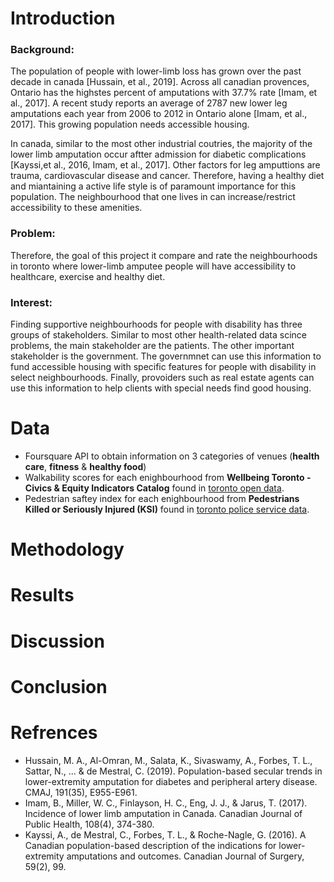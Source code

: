 # Introduction

### Background:
The population of people with lower-limb loss has grown over the past decade in canada [Hussain, et al., 2019]. Across all canadian provences, Ontario has the highstes percent of amputations with 37.7% rate [Imam, et al., 2017]. A recent study reports an average of 2787 new lower leg amputations each year from 2006 to 2012 in Ontario alone [Imam, et al., 2017]. This growing population needs accessible housing. 

In canada, similar to the most other industrial coutries, the majority of the lower limb amputation occur aftter admission for diabetic complications [Kayssi,et al., 2016, Imam, et al., 2017]. Other factors for leg amputtions are trauma, cardiovascular disease and cancer. Therefore, having a healthy diet and miantaining a active life style is of paramount importance for this population. The neighbourhood that one lives in can increase/restrict accessibility to these amenities. 

### Problem:
Therefore, the goal of this project it compare and rate the neighbourhoods in toronto where lower-limb amputee people will have accessibility to healthcare, exercise and healthy diet. 

### Interest:
Finding supportive neighbourhoods for people with disability has three groups of stakeholders. Similar to most other health-related data scince problems, the main stakeholder are the patients. The other important stakeholder is the government. The governmnet can use this information to fund accessible housing with specific features for people with disability in select neighbourhoods. Finally, provoiders such as real estate agents can use this information to help clients with special needs find good housing.

# Data
* Foursquare API to obtain information on 3 categories of venues (**health care**, **fitness** & **healthy food**)
* Walkability scores for each enighbourhood from **Wellbeing Toronto - Civics & Equity Indicators Catalog** found in [toronto open data](https://open.toronto.ca/ "").
* Pedestrian saftey index for each enighbourhood from **Pedestrians Killed or Seriously Injured (KSI)** found in [toronto police service data](https://data.torontopolice.on.ca/datasets/pedestrians/data "").

# Methodology
# Results
# Discussion
# Conclusion
# Refrences
* Hussain, M. A., Al-Omran, M., Salata, K., Sivaswamy, A., Forbes, T. L., Sattar, N., ... & de Mestral, C. (2019). Population-based secular trends in lower-extremity amputation for diabetes and peripheral artery disease. CMAJ, 191(35), E955-E961.
* Imam, B., Miller, W. C., Finlayson, H. C., Eng, J. J., & Jarus, T. (2017). Incidence of lower limb amputation in Canada. Canadian Journal of Public Health, 108(4), 374-380.
* Kayssi, A., de Mestral, C., Forbes, T. L., & Roche-Nagle, G. (2016). A Canadian population-based description of the indications for lower-extremity amputations and outcomes. Canadian Journal of Surgery, 59(2), 99.

